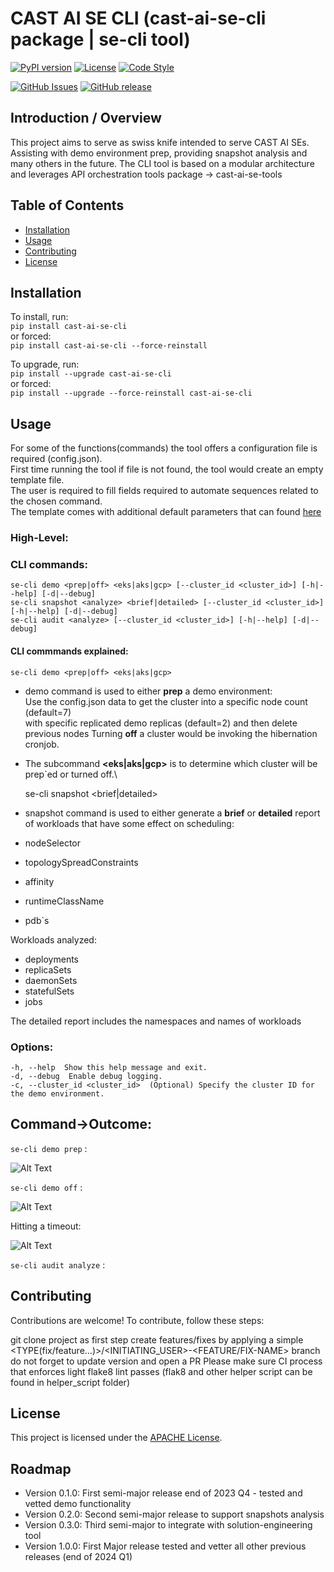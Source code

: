 # CAST AI SE CLI (cast-ai-se-cli package | se-cli tool)

[![PyPI version](https://img.shields.io/pypi/v/my-awesome-package.svg)](https://pypi.org/project/cast-ai-se-cli/)
[![License](https://img.shields.io/badge/License-Apache%202.0-blue.svg)](https://opensource.org/licenses/Apache-2.0)
[![Code Style](https://img.shields.io/badge/code%20style-flake8-000000.svg)](https://flake8.pycqa.org/)

[![GitHub Issues](https://img.shields.io/github/issues/castai/solutions-engineering-lab)](https://github.com/castai/solutions-engineering-lab/issues)
[![GitHub release](https://img.shields.io/github/release/castai/solutions-engineering-lab)](https://github.com/castai/solutions-engineering-lab/releases)

## Introduction / Overview

This project aims to serve as swiss knife intended to serve CAST AI SEs.
Assisting with demo environment prep, providing snapshot analysis and many others in the future.
The CLI tool is based on a modular architecture and leverages API orchestration tools package -> cast-ai-se-tools

## Table of Contents

- [Installation](#installation)
- [Usage](#usage)
- [Contributing](#contributing)
- [License](#license)

## Installation

To install, run:\
    `pip install cast-ai-se-cli`\
or forced:\
    `pip install cast-ai-se-cli --force-reinstall`

To upgrade, run:\
    `pip install --upgrade cast-ai-se-cli` \
or forced:\
    `pip install --upgrade --force-reinstall cast-ai-se-cli`

## Usage

For some of the functions(commands) the tool offers a configuration file is required (config.json).\
First time running the tool if file is not found, the tool would create an empty template file.\
The user is required to fill fields required to automate sequences related to the chosen command. \
The template comes with additional default parameters that can found [here](config_constants.py)


### High-Level:
### CLI commands:
    se-cli demo <prep|off> <eks|aks|gcp> [--cluster_id <cluster_id>] [-h|--help] [-d|--debug]
    se-cli snapshot <analyze> <brief|detailed> [--cluster_id <cluster_id>] [-h|--help] [-d|--debug]
    se-cli audit <analyze> [--cluster_id <cluster_id>] [-h|--help] [-d|--debug]
#### CLI commmands explained:
    se-cli demo <prep|off> <eks|aks|gcp>
- demo command is used to either **prep** a demo environment:\
Use the config.json data to get the cluster into a specific node count (default=7) \
with specific replicated demo replicas (default=2) and then delete previous nodes
Turning **off** a cluster would be invoking the hibernation cronjob.

- The subcommand **<eks|aks|gcp>** is to determine which cluster will be prep`ed or turned off.\

 
    se-cli snapshot <analyze> <brief|detailed>

- snapshot command is used to either generate a **brief** or **detailed** report of workloads that have some effect on 
scheduling:
- nodeSelector
- topologySpreadConstraints
- affinity
- runtimeClassName
- pdb`s 

Workloads analyzed:
- deployments
- replicaSets
- daemonSets
- statefulSets
- jobs

The detailed report includes the namespaces and names of workloads
 

### Options:
    -h, --help  Show this help message and exit.
    -d, --debug  Enable debug logging.
    -c, --cluster_id <cluster_id>  (Optional) Specify the cluster ID for the demo environment.

## Command->Outcome:

`se-cli demo prep` :

![Alt Text](images/demo_prep.png)

`se-cli demo off` :

![Alt Text](images/demo_off.png)

Hitting a timeout:

![Alt Text](images/demo_refresh-timeout.png)

`se-cli audit analyze` :

## Contributing

Contributions are welcome! To contribute, follow these steps:

git clone project as first step
create features/fixes by applying a simple <TYPE(fix/feature...)>/<INITIATING_USER>-<FEATURE/FIX-NAME> branch
do not forget to update version and open a PR
Please make sure CI process that enforces light flake8 lint passes (flak8 and other helper script can be found in helper_script folder)

## License

This project is licensed under the [APACHE License](LICENSE).


## Roadmap

- Version 0.1.0: First semi-major release end of 2023 Q4 - tested and vetted demo functionality
- Version 0.2.0: Second semi-major release to support snapshots analysis
- Version 0.3.0: Third semi-major to integrate with solution-engineering tool
- Version 1.0.0: First Major release tested and vetter all other previous releases (end of 2024 Q1)
